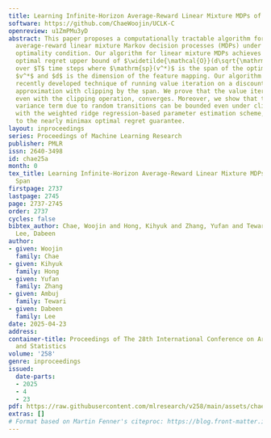 ```yaml
---
title: Learning Infinite-Horizon Average-Reward Linear Mixture MDPs of Bounded Span
software: https://github.com/ChaeWoojin/UCLK-C
openreview: u1ZmPMu3yD
abstract: This paper proposes a computationally tractable algorithm for learning infinite-horizon
  average-reward linear mixture Markov decision processes (MDPs) under the Bellman
  optimality condition. Our algorithm for linear mixture MDPs achieves a nearly minimax
  optimal regret upper bound of $\widetilde{\mathcal{O}}(d\sqrt{\mathrm{sp}(v^*)T})$
  over $T$ time steps where $\mathrm{sp}(v^*)$ is the span of the optimal bias function
  $v^*$ and $d$ is the dimension of the feature mapping. Our algorithm applies the
  recently developed technique of running value iteration on a discounted-reward MDP
  approximation with clipping by the span. We prove that the value iteration procedure,
  even with the clipping operation, converges. Moreover, we show that the associated
  variance term due to random transitions can be bounded even under clipping. Combined
  with the weighted ridge regression-based parameter estimation scheme, this leads
  to the nearly minimax optimal regret guarantee.
layout: inproceedings
series: Proceedings of Machine Learning Research
publisher: PMLR
issn: 2640-3498
id: chae25a
month: 0
tex_title: Learning Infinite-Horizon Average-Reward Linear Mixture MDPs of Bounded
  Span
firstpage: 2737
lastpage: 2745
page: 2737-2745
order: 2737
cycles: false
bibtex_author: Chae, Woojin and Hong, Kihyuk and Zhang, Yufan and Tewari, Ambuj and
  Lee, Dabeen
author:
- given: Woojin
  family: Chae
- given: Kihyuk
  family: Hong
- given: Yufan
  family: Zhang
- given: Ambuj
  family: Tewari
- given: Dabeen
  family: Lee
date: 2025-04-23
address:
container-title: Proceedings of The 28th International Conference on Artificial Intelligence
  and Statistics
volume: '258'
genre: inproceedings
issued:
  date-parts:
  - 2025
  - 4
  - 23
pdf: https://raw.githubusercontent.com/mlresearch/v258/main/assets/chae25a/chae25a.pdf
extras: []
# Format based on Martin Fenner's citeproc: https://blog.front-matter.io/posts/citeproc-yaml-for-bibliographies/
---
```

